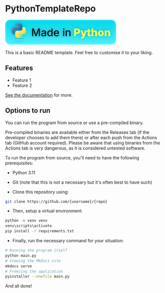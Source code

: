 # PythonTemplateRepo

![Made in Python badge](../images/made-in-python.svg)

This is a basic README template. Feel free to customise it to your liking.

## Features

- Feature 1
- Feature 2

[See the documentation](../docs/) for more.

## Options to run

You can run the program from source or use a pre-compiled binary.

Pre-compiled binaries are available either from the Releases tab (if the developer chooses to add them there) or after each push from the Actions tab (GitHub account required). Please be aware that using binaries from the Actions tab is very dangerous, as it is considered untested software.

To run the program from source, you'll need to have the following prerequisites:

- Python 3.11 <!-- Change this to the version of Python this is being developed in -->
- Git (note that this is not a necessary but it's often best to have such)

- Clone this repository using:

```bash
git clone https://github.com/{username}/{repo}
```

- Then, setup a virtual environment:

```bash
python -m venv venv
venv\scripts\activate
pip install -r requirements.txt
```

- Finally, run the necessary command for your situation:

```bash
# Running the program itself
python main.py
# Viewing the MkDocs site
mkdocs serve
# Freezing the application
pyinstaller --onefile main.py
```

And all done!

